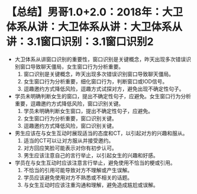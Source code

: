 # 【总结】男哥1.0+2.0：2018年：大卫体系从讲：大卫体系从讲：大卫体系从讲：3.1窗口识别：3.1窗口识别2

-   大卫体系从讲窗口识别的重要性，窗口识别是关键概念，昨天出现多次错误识别窗口导致聊天僵局，女生窗口行为分析重要。
    1.  窗口识别是关键概念，昨天出现多次错误识别窗口导致聊天僵局。
    2.  女生窗口行为分析重要，细化窗口行为，判断窗口或IOD信号。
    3.  逗趣邀约方式降低风险，逗趣方式试探对方，避免出现不确定性句子。
-   学员未明确判断女生的窗口，提出不确定性句子，应避免。女生窗口行为分析重要，逗趣邀约方式降低风险，窗口识别关键。
    1.  学员未明确判断女生窗口，提出不确定性句子，应避免。
    2.  女生窗口行为分析重要，窗口识别关键。
    3.  逗趣邀约方式降低风险，窗口识别关键。
-   男生应该在与女生互动时展现适当的态度和CT，以引起对方的兴趣和服从。
    1.  适当的CT可以让对方服从并接受邀约。
    2.  对方回应笑脸可能表示对你有初步认可。
    3.  男生应该注意自己的言行举止，以引起女生的兴趣和好感。
-   学员在与女生互动时应该注意言行举止，避免使用不恰当的梗或引用。
    1.  不恰当的引用可能导致对方不理解或产生误解。
    2.  学员应该避免使用对方不熟悉或不相关的话题。
    3.  与女生互动时应该注重沟通和理解，避免造成尴尬或误解。